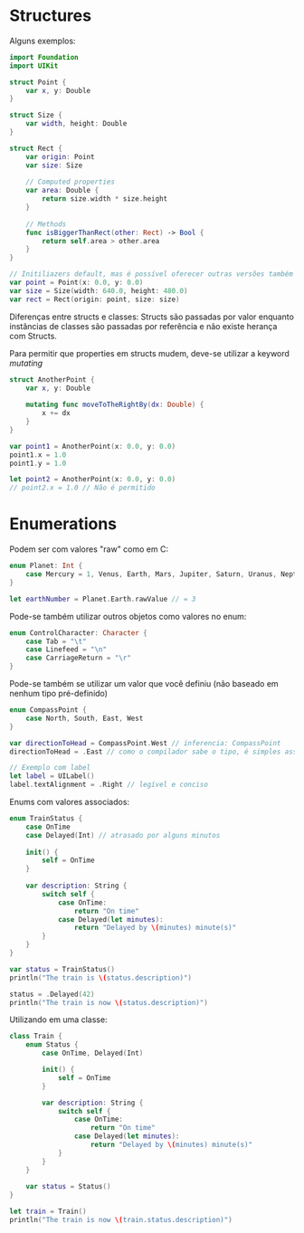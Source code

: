 # Structures

Alguns exemplos:

```swift
import Foundation
import UIKit

struct Point {
    var x, y: Double
}

struct Size {
    var width, height: Double
}

struct Rect {
    var origin: Point
    var size: Size
    
    // Computed properties
    var area: Double {
        return size.width * size.height
    }
    
    // Methods
    func isBiggerThanRect(other: Rect) -> Bool {
        return self.area > other.area
    }
}

// Initiliazers default, mas é possível oferecer outras versões também 
var point = Point(x: 0.0, y: 0.0)
var size = Size(width: 640.0, height: 480.0)
var rect = Rect(origin: point, size: size)
```

Diferenças entre structs e classes: Structs são passadas por valor enquanto instâncias de classes são passadas por referência e não existe herança com Structs.

Para permitir que properties em structs mudem, deve-se utilizar a keyword *mutating*

```swift
struct AnotherPoint {
    var x, y: Double
    
    mutating func moveToTheRightBy(dx: Double) {
        x += dx
    }
}

var point1 = AnotherPoint(x: 0.0, y: 0.0)
point1.x = 1.0
point1.y = 1.0

let point2 = AnotherPoint(x: 0.0, y: 0.0)
// point2.x = 1.0 // Não é permitido
```

# Enumerations

Podem ser com valores "raw" como em C:

```swift
enum Planet: Int {
    case Mercury = 1, Venus, Earth, Mars, Jupiter, Saturn, Uranus, Neptune
}

let earthNumber = Planet.Earth.rawValue // = 3
```

Pode-se também utilizar outros objetos como valores no enum:

```swift
enum ControlCharacter: Character {
    case Tab = "\t"
    case Linefeed = "\n"
    case CarriageReturn = "\r"
}
```

Pode-se também se utilizar um valor que você definiu (não baseado em nenhum tipo pré-definido)

```swift
enum CompassPoint {
    case North, South, East, West
}

var directionToHead = CompassPoint.West // inferencia: CompassPoint
directionToHead = .East // como o compilador sabe o tipo, é simples assim para se reatribuir o valor

// Exemplo com label
let label = UILabel()
label.textAlignment = .Right // legível e conciso
```

Enums com valores associados:

```swift
enum TrainStatus {
    case OnTime
    case Delayed(Int) // atrasado por alguns minutos
    
    init() {
        self = OnTime
    }
    
    var description: String {
        switch self {
            case OnTime:
                return "On time"
            case Delayed(let minutes):
                return "Delayed by \(minutes) minute(s)"
        }
    }
}

var status = TrainStatus() 
println("The train is \(status.description)")

status = .Delayed(42)
println("The train is now \(status.description)")
```

Utilizando em uma classe:

```swift
class Train {
    enum Status {
        case OnTime, Delayed(Int)

        init() {
            self = OnTime
        }

        var description: String {
            switch self {
                case OnTime:
                    return "On time"
                case Delayed(let minutes):
                    return "Delayed by \(minutes) minute(s)"
            }
        }
    }
    
    var status = Status()
}

let train = Train()
println("The train is now \(train.status.description)")
```
